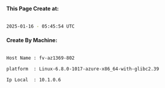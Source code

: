 
   
#### This Page Create at:

```bash

2025-01-16 - 05:45:54 UTC

```

#### Create By Machine:

```bash

Host Name : fv-az1369-802

platform  : Linux-6.8.0-1017-azure-x86_64-with-glibc2.39

Ip Local  : 10.1.0.6

```

